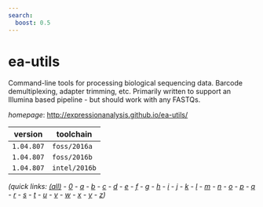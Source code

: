 ```yaml
---
search:
  boost: 0.5
---
```

# ea-utils

Command-line tools for processing biological sequencing data. Barcode demultiplexing, adapter trimming, etc.  Primarily written to support an Illumina based pipeline -  but should work with any FASTQs.

*homepage*: <http://expressionanalysis.github.io/ea-utils/>

version | toolchain
--------|----------
``1.04.807`` | ``foss/2016a``
``1.04.807`` | ``foss/2016b``
``1.04.807`` | ``intel/2016b``


*(quick links: [(all)](../index.md) - [0](../0/index.md) - [a](../a/index.md) - [b](../b/index.md) - [c](../c/index.md) - [d](../d/index.md) - [e](../e/index.md) - [f](../f/index.md) - [g](../g/index.md) - [h](../h/index.md) - [i](../i/index.md) - [j](../j/index.md) - [k](../k/index.md) - [l](../l/index.md) - [m](../m/index.md) - [n](../n/index.md) - [o](../o/index.md) - [p](../p/index.md) - [q](../q/index.md) - [r](../r/index.md) - [s](../s/index.md) - [t](../t/index.md) - [u](../u/index.md) - [v](../v/index.md) - [w](../w/index.md) - [x](../x/index.md) - [y](../y/index.md) - [z](../z/index.md))*

